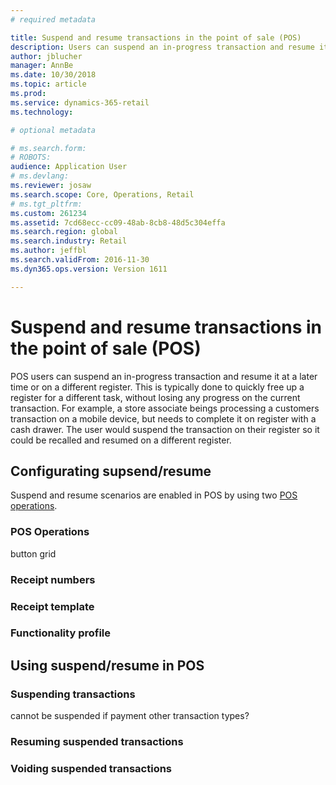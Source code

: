 ```yaml
---
# required metadata

title: Suspend and resume transactions in the point of sale (POS)
description: Users can suspend an in-progress transaction and resume it at a later time or on a different register.
author: jblucher
manager: AnnBe
ms.date: 10/30/2018
ms.topic: article
ms.prod: 
ms.service: dynamics-365-retail
ms.technology: 

# optional metadata

# ms.search.form: 
# ROBOTS: 
audience: Application User
# ms.devlang: 
ms.reviewer: josaw
ms.search.scope: Core, Operations, Retail
# ms.tgt_pltfrm: 
ms.custom: 261234
ms.assetid: 7cd68ecc-cc09-48ab-8cb8-48d5c304effa
ms.search.region: global
ms.search.industry: Retail
ms.author: jeffbl
ms.search.validFrom: 2016-11-30
ms.dyn365.ops.version: Version 1611

---
```


# Suspend and resume transactions in the point of sale (POS)

POS users can suspend an in-progress transaction and resume it at a later time or on a different register.  This is typically done to quickly free up a register for a different task, without losing any progress on the current transaction.  For example, a store associate beings processing a customers transaction on a mobile device, but needs to complete it on register with a cash drawer.  The user would suspend the transaction on their register so it could be recalled and resumed on a different register.

## Configurating supsend/resume
Suspend and resume scenarios are enabled in POS by using two [POS operations](../pos-operations.md).  

### POS Operations
button grid
### Receipt numbers

### Receipt template

### Functionality profile

## Using suspend/resume in POS

### Suspending transactions
cannot be suspended if payment
other transaction types?
### Resuming suspended transactions

### Voiding suspended transactions

